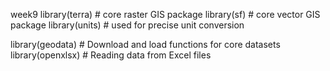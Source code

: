 week9
library(terra)     # core raster GIS package
library(sf)        # core vector GIS package
library(units)     # used for precise unit conversion

library(geodata)   # Download and load functions for core datasets
library(openxlsx)  # Reading data from Excel files

